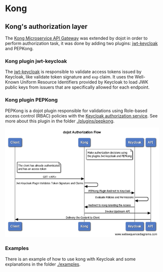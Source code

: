 # Kong

## Kong's authorization layer

The [Kong Microservice API Gateway](https://konghq.com/solutions/gateway/) was extended by dojot in order to perform authorization task, it was done by adding two plugins: [jwt-keycloak](https://github.com/gbbirkisson/kong-plugin-jwt-keycloak) and PEPKong.

### Kong plugin jwt-keycloak

The [jwt-keycloak](https://github.com/gbbirkisson/kong-plugin-jwt-keycloak) is responsible to validate access tokens issued by Keycloak, like validate token signature and `exp` claim. It uses the Well-Known Uniform Resource Identifiers provided by Keycloak to load JWK public keys from issuers that are specifically allowed for each endpoint.

### Kong plugin PEPKong

PEPKong is a dojot plugin responsible for validations using Role-based access control (RBAC) policies with the [Keycloak authorization service](https://www.keycloak.org/docs/12.0/authorization_services/index.html#_service_overview). See more about this plugin in the folder [./plugins/pepkong](./plugins/pepkong).

![Component architecture](./kong-authz-architecture.png?raw=true)

### Examples

There is an example of how to use kong with Keycloak and some explanations in the folder [./examples](./examples).
